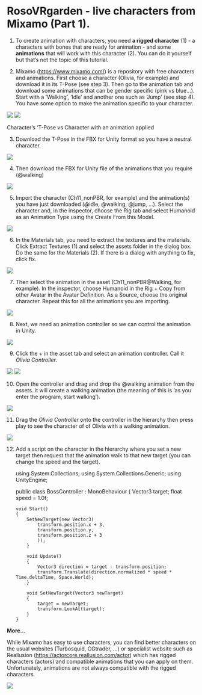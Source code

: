 # RosoVRgarden - live characters from Mixamo (Part 1).
1. To create animation with characters, you need <b>a rigged character</b> (1) - a characters with bones that are ready for animation - and some <b>animations</b> that will work with this character (2). You can do it yourself but that’s not the topic of this tutorial.


2. Mixamo (https://www.mixamo.com/) is a repository with free characters and animations. First choose a character (Olivia, for example) and download it in its T-Pose (see step 3). Then go to the animation tab and download some animations that can be gender specific (pink vs blue...). Start with a ‘Walking’, ‘Idle’ and another one such as ‘Jump’ (see step 4). You have some option to make the animation specific to your character.</p>

<p align="left"><img src="images/Mixamo01.jpg"/>
<img src="images/Mixamo02.jpg"/></p>

Character’s ‘T-Pose vs Character with an animation applied

3. Download the T-Pose in the FBX for Unity format so you have a neutral character.<span class="Apple-converted-space"> </span></p>

<p align="left"><img src="images/Mixamo03.jpg"/></p>

4. Then download the FBX for Unity file of the animations that you require (@walking)</p>

<p align="left"><img src="images/Mixamo04.jpg"/></p>

5. Import the character (Ch11_nonPBR, for example) and the animation(s) you have just downloaded (@idle, @walking, @jump, …). Select the character and, in the inspector, choose the Rig tab and select Humanoid as an Animation Type using the Create From this Model.</p>

<p align="left"><img src="images/Mixamo05.jpg"/></p>

6. In the Materials tab, you need to extract the textures and the materials. Click Extract Textures (1) and select the assets folder in the dialog box. Do the same for the Materials (2). If there is a dialog with anything to fix, click fix.<span class="Apple-converted-space"> </span></p>

<p align="left"><img src="images/Mixamo06.jpg"/></p>

7. Then select the animation in the asset (Ch11_nonPBR@Walking, for example). In the inspector, choose Humanoid in the Rig + Copy from other Avatar in the Avatar Definition. As a Source, choose the original character. Repeat this for all the animations you are importing.

<p align="left"><img src="images/Mixamo07.jpg"/></p>

8. Next, we need an animation controller so we can control the animation in Unity.<span class="Apple-converted-space"> </span></p>

<p align="left"><img src="images/Mixamo08.jpg"/></p>


9. Click the + in the asset tab and select an animation controller. Call it <i>Olivia Controller</i>.

<p align="left"><img src="images/Mixamo09.jpg"/>
<img src="images/Mixamo09B.jpg"/></p>

10. Open the controller and drag and drop the @walking animation from the assets. it will create a walking animation (the meaning of this is ‘as you enter the program, start walking’).

<p align="left"><img src="images/Mixamo10.jpg"/></p>

11. Drag the <i>Olivia Controller</i> onto the controller in the hierarchy then press play to see the character of of Olivia with a walking animation.

<p align="left"><img src="images/Mixamo11.jpg"/></p>

12. Add a script on the character in the hierarchy where you set a new target then request that the animation walk to that new target (you can change the speed and the target).

	using System.Collections;
	using System.Collections.Generic;
	using UnityEngine;

	public class BossController : MonoBehaviour
	{
		Vector3 target;
		float speed = 1.0f;

		void Start()
		{
			SetNewTarget(new Vector3(
				transform.position.x + 3,
				transform.position.y,
				transform.position.z + 3
				));
			}

			void Update()
			{
				Vector3 direction = target - transform.position;
				transform.Translate(direction.normalized * speed * Time.deltaTime, Space.World);
			}
	
			void SetNewTarget(Vector3 newTarget)
			{
				target = newTarget;
				transform.LookAt(target);
			}
		}


<b>More...</b></p>
While Mixamo has easy to use characters, you can find better characters on the usual websites (Turbosquid, CGtrader, …) or specialist website such as Reallusion (<a href="https://actorcore.reallusion.com/actor"><span class="s1">https://actorcore.reallusion.com/actor</span></a>) which has rigged characters (actors) and compatible animations that you can apply on them. Unfortunately, animations are not always compatible with the rigged characters.</p>

<p align="left"><img src="images/Mixamo12.jpg"/></p>
